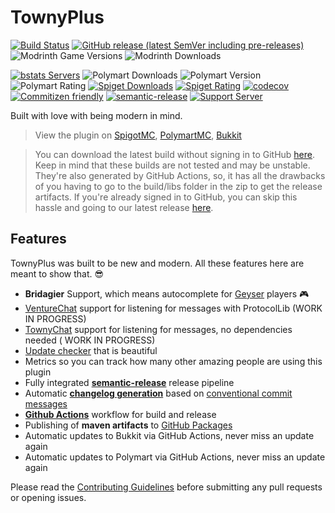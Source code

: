 # TownyPlus

[![Build Status](https://img.shields.io/github/workflow/status/BrycensRanch/TownyPlus/Build/master?style=for-the-badge)](../../actions?query=workflow%3ABuild)
[![GitHub release (latest SemVer including pre-releases)](https://img.shields.io/github/v/release/BrycensRanch/TownyPlus?include_prereleases&label=release&style=for-the-badge)](../../releases)
![Modrinth Game Versions](https://img.shields.io/modrinth/game-versions/aeinfinitybooster?style=for-the-badge)
![Modrinth Downloads](https://img.shields.io/modrinth/dt/aeinfinitybooster?color=GREEN&label=MODRINTH%20DOWNLOADS&style=for-the-badge)

[![bstats Servers](https://img.shields.io/bstats/servers/14161?style=for-the-badge)](https://bstats.org/plugin/bukkit/TownyPlus/14161)
![Polymart Downloads](https://img.shields.io/polymart/downloads/2057?color=GREEN&label=POLYMART%20DOWNLOADS&style=for-the-badge)
![Polymart Version](https://img.shields.io/polymart/version/2057?style=for-the-badge)
![Polymart Rating](https://img.shields.io/polymart/rating/2057?label=POLYMART%20RATINGS&style=for-the-badge)
[![Spiget Downloads](https://img.shields.io/spiget/downloads/79903?style=for-the-badge)](https://www.spigotmc.org/resources/splugintemplate.79903/)
[![Spiget Rating](https://img.shields.io/spiget/rating/79903?style=for-the-badge)](https://www.spigotmc.org/resources/splugintemplate.79903/)
[![codecov](https://img.shields.io/codecov/c/github/BrycensRanch/TownyPlus?style=for-the-badge)](https://codecov.io/gh/BrycensRanch/TownyPlus)
[![Commitizen friendly](https://img.shields.io/badge/commitizen-friendly-brightgreen.svg?style=for-the-badge)](https://commitizen.github.io/cz-cli/)
[![semantic-release](https://img.shields.io/badge/%20%20%F0%9F%93%A6%F0%9F%9A%80-semantic--release-e10079.svg?style=for-the-badge)](https://github.com/semantic-release/semantic-release)
[![Support Server](https://img.shields.io/discord/816686637849378857?logo=Easy%20SMP&style=for-the-badge)](https://2v1.me/discord)

Built with love with being modern in mind.

> View the plugin on [SpigotMC](https://github.com/Silthus/minecraft-server-template), [PolymartMC](), [Bukkit]()

> You can download the latest build without signing in to GitHub [here](https://nightly.link/BrycensRanch/TownyPlus/workflows/gradle/alpha/release-artifacts.zip). Keep in mind that these builds are not tested and may be unstable. They're also generated by GitHub Actions, so, it has all the drawbacks of you having to go to the build/libs folder in the zip to get the release artifacts.
> If you're already signed in to GitHub, you can skip this hassle and going to our latest release [here](/releases/latest).

## Features

TownyPlus was built to be new and modern. All these features here are meant to show that. 😎

* **Bridagier** Support, which means autocomplete for [Geyser](https://geysermc.org) players 🎮
* [VentureChat](https://www.spigotmc.org/resources/venturechat.771/) support for listening for messages with
  ProtocolLib (WORK IN PROGRESS)
* [TownyChat](https://github.com/TownyAdvanced/TownyChat) support for listening for messages, no dependencies needed (
  WORK IN PROGRESS)
* [Update checker](https://github.com/JEFF-Media-GbR/Spigot-UpdateChecker) that is beautiful
* Metrics so you can track how many other amazing people are using this plugin
* Fully integrated [**semantic-release**](https://semantic-release.gitbook.io/semantic-release/) release pipeline
* Automatic [**changelog generation**](https://github.com/semantic-release/changelog) based
  on [conventional commit messages](https://www.conventionalcommits.org/)
* [**Github Actions**](https://github.com/features/actions) workflow for build and release
* Publishing of **maven artifacts** to [GitHub Packages](https://github.com/features/packages)
* Automatic updates to Bukkit via GitHub Actions, never miss an update again
* Automatic updates to Polymart via GitHub Actions, never miss an update again

Please read the [Contributing Guidelines](CONTRIBUTING.md) before submitting any pull requests or opening issues.
